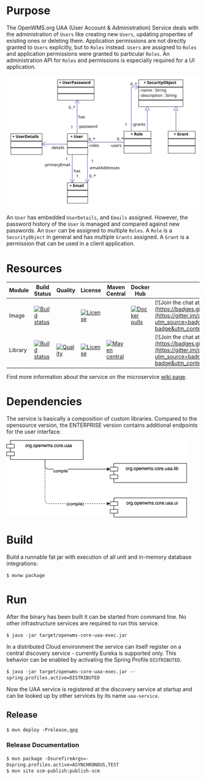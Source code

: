 # Purpose
The OpenWMS.org UAA (User Account & Administration) Service deals with the administration of `Users` like creating new `Users`, updating
properties of existing ones or deleting them. Application permissions are not directly granted to `Users` explicitly, but to `Roles`
instead. `Users` are assigned to `Roles` and application permissions were granted to particular `Roles`. An administration API for `Roles`
and permissions is especially required for a UI application.

![classes][1]

An `User` has embedded `UserDetails`, and `Emails` assigned. However, the password history of the `User` is managed and compared against new
passwords. An `User` can be assigned to multiple `Roles`. A `Role` is a `SecurityObject` in general and has multiple `Grants` assigned. A
`Grant` is a permission that can be used in a client application.

# Resources
| Module | Build Status | Quality | License| Maven Central | Docker Hub | Chat |
|--------|------------------------------------------------------------------------------------------------------------------------------------------------------------------------------------------------|------------------------------------------------------------------------------------------------------------------------------------------------------------------------------------------------------|----------------------------------------------------------------------------------|--------------------------------------------------------|-------------------------------------------------------------------------------------------------------------------------------------------|-----------------------------------------------------------------------------------------------------------------------------------------------------------------------------------------------------------|
| Image  | [![Build status](https://github.com/openwms/org.openwms.core.uaa/actions/workflows/master-build.yml/badge.svg)](https://github.com/openwms/org.openwms.core.uaa/actions/workflows/master-build.yml) |                                                                                                                                                                                                      | [![License](https://img.shields.io/badge/License-Apache%202.0-blue.svg)](LICENSE) | |  [![Docker pulls](https://img.shields.io/docker/pulls/openwms/org.openwms.core.uaa)](https://hub.docker.com/r/openwms/org.openwms.core.uaa) | [![Join the chat at https://gitter.im/openwms/org.openwms](https://badges.gitter.im/Join%20Chat.svg)](https://gitter.im/openwms/org.openwms?utm_source=badge&utm_medium=badge&utm_campaign=pr-badge&utm_content=badge) |
| Library | [![Build status](https://github.com/openwms/org.openwms.core.uaa/actions/workflows/master-build.yml/badge.svg)](https://github.com/openwms/org.openwms.core.uaa/actions/workflows/master-build.yml) | [![Quality](https://sonarcloud.io/api/project_badges/measure?project=org.openwms:org.openwms.core.uaa.lib&metric=alert_status)](https://sonarcloud.io/dashboard?id=org.openwms:org.openwms.core.uaa.lib) | [![License](https://img.shields.io/badge/License-Apache%202.0-blue.svg)](LICENSE) | [![Maven central](https://img.shields.io/maven-central/v/org.openwms/org.openwms.core.uaa)](https://search.maven.org/search?q=a:org.openwms.core.uaa) | | [![Join the chat at https://gitter.im/openwms/org.openwms](https://badges.gitter.im/Join%20Chat.svg)](https://gitter.im/openwms/org.openwms?utm_source=badge&utm_medium=badge&utm_campaign=pr-badge&utm_content=badge) |

Find more information about the service on the microservice [wiki page](https://wiki.openwms.cloud/projects/core-uaa-service/wiki).

# Dependencies 
The service is basically a composition of custom libraries. Compared to the opensource version, the ENTERPRISE version contains additional
endpoints for the user interface.

![mavendeps](./src/site/resources/images/maven-deps.drawio.png)

# Build
Build a runnable fat jar with execution of all unit and in-memory database integrations:

```
$ mvnw package
```

# Run
After the binary has been built it can be started from command line. No other infrastructure services are required to run this service.

```
$ java -jar target/openwms-core-uaa-exec.jar
```

In a distributed Cloud environment the service can itself register on a central discovery service - currently Eureka is supported only. This
behavior can be enabled by activating the Spring Profile `DISTRIBUTED`.

```
$ java -jar target/openwms-core-uaa-exec.jar --spring.profiles.active=DISTRIBUTED
```

Now the UAA service is registered at the discovery service at startup and can be looked up by other services by its name `uaa-service`.

## Release
```
$ mvn deploy -Prelease,gpg
```

### Release Documentation
```
$ mvn package -DsurefireArgs=-Dspring.profiles.active=ASYNCHRONOUS,TEST
$ mvn site scm-publish:publish-scm
```

[1]: src/site/resources/images/ClassDiagram.svg
